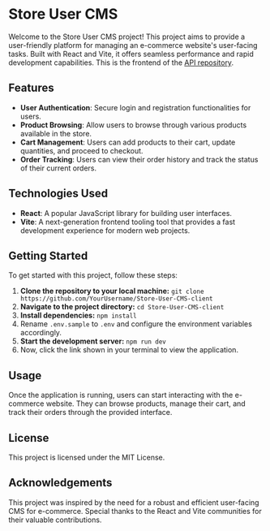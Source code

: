 # Store User CMS

Welcome to the Store User CMS project! This project aims to provide a user-friendly platform for managing an e-commerce website's user-facing tasks. Built with React and Vite, it offers seamless performance and rapid development capabilities. This is the frontend of the [API repository](https://github.com/GauravShreenet/Store-User-CMS-api).

## Features

- **User Authentication**: Secure login and registration functionalities for users.
- **Product Browsing**: Allow users to browse through various products available in the store.
- **Cart Management**: Users can add products to their cart, update quantities, and proceed to checkout.
- **Order Tracking**: Users can view their order history and track the status of their current orders.

## Technologies Used

- **React**: A popular JavaScript library for building user interfaces.
- **Vite**: A next-generation frontend tooling tool that provides a fast development experience for modern web projects.

## Getting Started

To get started with this project, follow these steps:

1. **Clone the repository to your local machine:** `git clone https://github.com/YourUsername/Store-User-CMS-client`
2. **Navigate to the project directory:** `cd Store-User-CMS-client`
3. **Install dependencies:** `npm install`
4. Rename `.env.sample` to `.env` and configure the environment variables accordingly.
5. **Start the development server:** `npm run dev`
6. Now, click the link shown in your terminal to view the application.

## Usage
Once the application is running, users can start interacting with the e-commerce website. They can browse products, manage their cart, and track their orders through the provided interface.

## License
This project is licensed under the MIT License.

## Acknowledgements
This project was inspired by the need for a robust and efficient user-facing CMS for e-commerce. Special thanks to the React and Vite communities for their valuable contributions.
